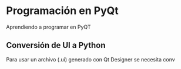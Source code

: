 Programación en PyQt
====================

Aprendiendo a programar en PyQT

## Conversión de UI a Python

Para usar un archivo (.ui) generado con Qt Designer se necesita conv

